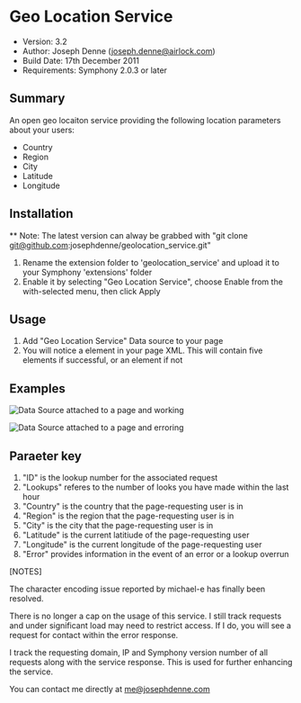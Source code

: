 # Geo Location Service

* Version: 3.2
* Author: Joseph Denne (joseph.denne@airlock.com)
* Build Date: 17th December 2011
* Requirements: Symphony 2.0.3 or later

## Summary

An open geo locaiton service providing the following location parameters about your users:

 - Country
 - Region
 - City
 - Latitude
 - Longitude

## Installation

** Note: The latest version can alway be grabbed with
"git clone git@github.com:josephdenne/geolocation_service.git"

1. Rename the extension folder to 'geolocation_service' and upload it to your Symphony 'extensions' folder
2. Enable it by selecting "Geo Location Service", choose Enable from the with-selected menu, then click Apply

## Usage

1. Add "Geo Location Service" Data source to your page
2. You will notice a <geolocation> element in your page XML. This will contain five elements if successful, or an <error> element if not

## Examples

![Data Source attached to a page and working](http://josephdenne.com/workspace/images/screenshots/geo-location-service/attached-to-a-page.png)

![Data Source attached to a page and erroring](http://josephdenne.com/workspace/images/screenshots/geo-location-service/attached-to-a-page.png)

## Paraeter key

1. "ID" is the lookup number for the associated request
2. "Lookups" referes to the number of looks you have made within the last hour
3. "Country" is the country that the page-requesting user is in
4. "Region" is the region that the page-requesting user is in
5. "City" is the city that the page-requesting user is in
6. "Latitude" is the current latitiude of the page-requesting user
7. "Longitude" is the current longitude of the page-requesting user
8. "Error" provides information in the event of an error or a lookup overrun

[NOTES]

The character encoding issue reported by michael-e has finally been resolved.

There is no longer a cap on the usage of this service. I still track requests and under significant load may need to restrict access. If I do, you will see a request for contact within the error response.

I track the requesting domain, IP and Symphony version number of all requests along with the service response. This is used for further enhancing the service.

You can contact me directly at me@josephdenne.com